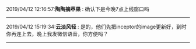 2019/04/12 12:16:57:**陶陶摘苹果** : 确认下是今晚7点上线窗口吗
*************************************************************************************
2019/04/12 15:19:34:**云淡风轻** : 是的，他们先把inceptor的image更新好，到时你再连上去，晚上我发微信语音，你方便吗？
*************************************************************************************

